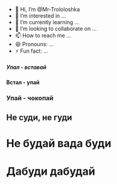 - 👋 Hi, I’m @Mr-Trololoshka
- 👀 I’m interested in ...
- 🌱 I’m currently learning ...
- 💞️ I’m looking to collaborate on ...
- 📫 How to reach me ...
- 😄 Pronouns: ...
- ⚡ Fun fact: ...
##### Упал - вставай
#### Встал - упай
### Упай - чокопай
## Не суди, не гуди
# Не будай вада буди
# Дабуди дабудай
<!---
Mr-Trololoshka/Mr-Trololoshka is a ✨ special ✨ repository because its `README.md` (this file) appears on your GitHub profile.
You can click the Preview link to take a look at your changes.
--->

